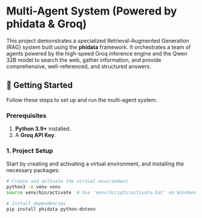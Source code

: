 # Multi-Agent System (Powered by phidata & Groq)

This project demonstrates a specialized Retrieval-Augmented Generation (RAG) system built using the **phidata** framework. It orchestrates a team of agents powered by the high-speed Groq inference engine and the Qwen 32B model to search the web, gather information, and provide comprehensive, well-referenced, and structured answers.

## 🚀 Getting Started

Follow these steps to set up and run the multi-agent system.

### Prerequisites

1.  **Python 3.9+** installed.
2.  A **Groq API Key**.

### 1. Project Setup

Start by creating and activating a virtual environment, and installing the necessary packages:

```bash
# Create and activate the virtual environment
python3 -m venv venv
source venv/bin/activate  # Use 'venv\Scripts\activate.bat' on Windows

# Install dependencies
pip install phidata python-dotenv
